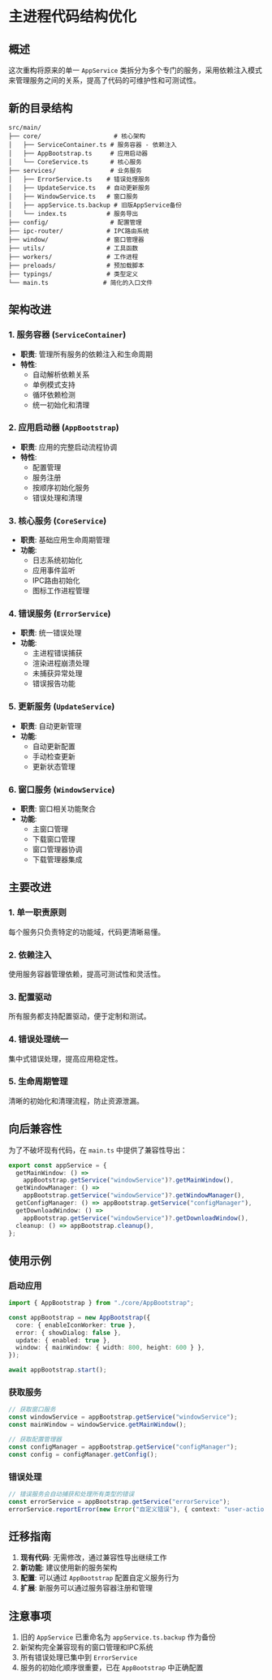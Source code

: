 # 主进程代码结构优化

## 概述

这次重构将原来的单一 `AppService` 类拆分为多个专门的服务，采用依赖注入模式来管理服务之间的关系，提高了代码的可维护性和可测试性。

## 新的目录结构

```
src/main/
├── core/                    # 核心架构
│   ├── ServiceContainer.ts # 服务容器 - 依赖注入
│   ├── AppBootstrap.ts     # 应用启动器
│   └── CoreService.ts      # 核心服务
├── services/               # 业务服务
│   ├── ErrorService.ts    # 错误处理服务
│   ├── UpdateService.ts   # 自动更新服务
│   ├── WindowService.ts   # 窗口服务
│   ├── appService.ts.backup # 旧版AppService备份
│   └── index.ts           # 服务导出
├── config/                 # 配置管理
├── ipc-router/            # IPC路由系统
├── window/                # 窗口管理器
├── utils/                 # 工具函数
├── workers/               # 工作进程
├── preloads/              # 预加载脚本
├── typings/               # 类型定义
└── main.ts               # 简化的入口文件
```

## 架构改进

### 1. 服务容器 (`ServiceContainer`)

- **职责**: 管理所有服务的依赖注入和生命周期
- **特性**:
  - 自动解析依赖关系
  - 单例模式支持
  - 循环依赖检测
  - 统一初始化和清理

### 2. 应用启动器 (`AppBootstrap`)

- **职责**: 应用的完整启动流程协调
- **特性**:
  - 配置管理
  - 服务注册
  - 按顺序初始化服务
  - 错误处理和清理

### 3. 核心服务 (`CoreService`)

- **职责**: 基础应用生命周期管理
- **功能**:
  - 日志系统初始化
  - 应用事件监听
  - IPC路由初始化
  - 图标工作进程管理

### 4. 错误服务 (`ErrorService`)

- **职责**: 统一错误处理
- **功能**:
  - 主进程错误捕获
  - 渲染进程崩溃处理
  - 未捕获异常处理
  - 错误报告功能

### 5. 更新服务 (`UpdateService`)

- **职责**: 自动更新管理
- **功能**:
  - 自动更新配置
  - 手动检查更新
  - 更新状态管理

### 6. 窗口服务 (`WindowService`)

- **职责**: 窗口相关功能聚合
- **功能**:
  - 主窗口管理
  - 下载窗口管理
  - 窗口管理器协调
  - 下载管理器集成

## 主要改进

### 1. **单一职责原则**

每个服务只负责特定的功能域，代码更清晰易懂。

### 2. **依赖注入**

使用服务容器管理依赖，提高可测试性和灵活性。

### 3. **配置驱动**

所有服务都支持配置驱动，便于定制和测试。

### 4. **错误处理统一**

集中式错误处理，提高应用稳定性。

### 5. **生命周期管理**

清晰的初始化和清理流程，防止资源泄漏。

## 向后兼容性

为了不破坏现有代码，在 `main.ts` 中提供了兼容性导出：

```typescript
export const appService = {
  getMainWindow: () =>
    appBootstrap.getService("windowService")?.getMainWindow(),
  getWindowManager: () =>
    appBootstrap.getService("windowService")?.getWindowManager(),
  getConfigManager: () => appBootstrap.getService("configManager"),
  getDownloadWindow: () =>
    appBootstrap.getService("windowService")?.getDownloadWindow(),
  cleanup: () => appBootstrap.cleanup(),
};
```

## 使用示例

### 启动应用

```typescript
import { AppBootstrap } from "./core/AppBootstrap";

const appBootstrap = new AppBootstrap({
  core: { enableIconWorker: true },
  error: { showDialog: false },
  update: { enabled: true },
  window: { mainWindow: { width: 800, height: 600 } },
});

await appBootstrap.start();
```

### 获取服务

```typescript
// 获取窗口服务
const windowService = appBootstrap.getService("windowService");
const mainWindow = windowService.getMainWindow();

// 获取配置管理器
const configManager = appBootstrap.getService("configManager");
const config = configManager.getConfig();
```

### 错误处理

```typescript
// 错误服务会自动捕获和处理所有类型的错误
const errorService = appBootstrap.getService("errorService");
errorService.reportError(new Error("自定义错误"), { context: "user-action" });
```

## 迁移指南

1. **现有代码**: 无需修改，通过兼容性导出继续工作
2. **新功能**: 建议使用新的服务架构
3. **配置**: 可以通过 `AppBootstrap` 配置自定义服务行为
4. **扩展**: 新服务可以通过服务容器注册和管理

## 注意事项

1. 旧的 `AppService` 已重命名为 `appService.ts.backup` 作为备份
2. 新架构完全兼容现有的窗口管理和IPC系统
3. 所有错误处理已集中到 `ErrorService`
4. 服务的初始化顺序很重要，已在 `AppBootstrap` 中正确配置
